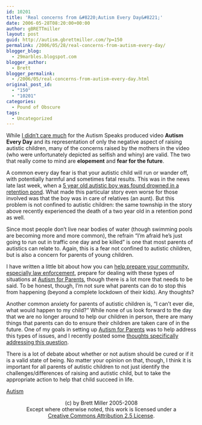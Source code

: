 ```yaml
---
id: 10201
title: 'Real concerns from &#8220;Autism Every Day&#8221;'
date: 2006-05-28T08:20:00+00:00
author: gBRETTmiller
layout: post
guid: http://autism.gbrettmiller.com/?p=150
permalink: /2006/05/28/real-concerns-from-autism-every-day/
blogger_blog:
  - 29marbles.blogspot.com
blogger_author:
  - Brett
blogger_permalink:
  - /2006/05/real-concerns-from-autism-every-day.html
original_post_id:
  - "150"
  - "10201"
categories:
  - Pound of Obscure
tags:
  - Uncategorized
---
```

While [I didn&#8217;t care much](http://29marbles.blogspot.com/2006/05/so-what.html) for the Autism Speaks produced video **Autism Every Day** and its representation of only the negative aspect of raising autistic children, many of the concerns raised by the mothers in the video (who were unfortunately depicted as selfish and whiny) are valid. The two that really come to mind are **elopement** and **fear for the future**.

A common every day fear is that your autistic child will run or wander off, with potentially harmful and sometimes fatal results. This was in the news late last week, when a [5 year old autistic boy was found drowned in a retention pond](http://www.thenoblesvilleledger.com/articles/1/071731-1711-111.html). What made this particular story even worse for those involved was that the boy was in care of relatives (an aunt). But this problem is not confined to autistic children: the same township in the story above recently experienced the death of a two year old in a retention pond as well.

Since most people don&#8217;t live near bodies of water (though swimming pools are becoming more and more common), the refrain &#8220;I&#8217;m afraid he&#8217;s just going to run out in traffic one day and be killed&#8221; is one that most parents of autistics can relate to. Again, this is a fear not confined to autistic children, but is also a concern for parents of young children.

I have written a little bit about how you can [help prepare your community, especially law enforcement](http://autismforparents.wordpress.com/2006/05/08/autism-and-interaction-with-law-enforcement/), prepare for dealing with these types of situations at [Autism for Parents](http://autismforparents.wordpress.com), though there is a lot more that needs to be said. To be honest, though, I&#8217;m not sure what parents can do to stop this from happening (beyond a complete lockdown of their kids). Any thoughts?

Another common anxiety for parents of autistic children is, &#8220;I can&#8217;t ever die, what would happen to my child?&#8221; While none of us look forward to the day that we are no longer around to help our children in person, there are many things that parents can do to ensure their children are taken care of in the future. One of my goals in setting up [Autism for Parents](http://autismforparents.wordpress.com) was to help address this types of issues, and I recently posted some [thoughts specifically addressing this question](http://autismforparents.wordpress.com/2006/05/28/i-cant-ever-die-or-fear-of-the-future/). 

There is a lot of debate about whether or not autism should be cured or if it is a valid state of being. No matter your opinion on that, though, I think it is important for all parents of autistic children to not just identify the challenges/differences of raising and autistic child, but to take the appropriate action to help that child succeed in life. 

<a href="http://technorati.com/tag/autism" rel="tag">Autism</a>

<div class="blogger-post-footer">
  <p align="center">
    (c) by Brett Miller 2005-2008<br /> Except where otherwise noted, this work is licensed under a<br /> <a href="http://creativecommons.org/licenses/by/2.5/" rel="license">Creative Commons Attribution 2.5 License</a>.
  </p>
</div>